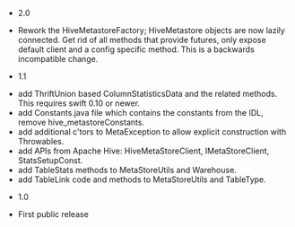 * 2.0

- Rework the HiveMetastoreFactory; HiveMetastore objects are now lazily connected. Get rid of all
  methods that provide futures, only expose default client and a config specific method.
  This is a backwards incompatible change.



* 1.1

- add ThriftUnion based ColumnStatisticsData and the related methods. This requires swift 0.10 or newer.
- add Constants.java file which contains the constants from the IDL, remove hive_metastoreConstants.
- add additional c'tors to MetaException to allow explicit construction with Throwables.
- add APIs from Apache Hive: HiveMetaStoreClient, IMetaStoreClient, StatsSetupConst.
- add TableStats methods to MetaStoreUtils and Warehouse.
- add TableLink code and methods to MetaStoreUtils and TableType.


* 1.0

- First public release
